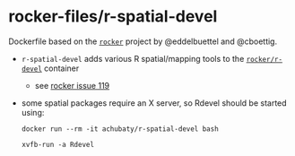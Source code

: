 # rocker-files/r-spatial-devel

Dockerfile based on the [`rocker`](https://github.com/rocker-org/rocker) project by @eddelbuettel and @cboettig.

* `r-spatial-devel` adds various R spatial/mapping tools to the [`rocker/r-devel`](https://registry.hub.docker.com/u/rocker/r-devel/) container
    - see [rocker issue 119](https://github.com/rocker-org/rocker/issues/119)

* some spatial packages require an X server, so Rdevel should be started using:

    ```
    docker run --rm -it achubaty/r-spatial-devel bash

    xvfb-run -a Rdevel
    ```
